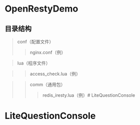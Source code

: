 # OpenRestyDemo
## 目录结构

>conf（配置文件）
>>nginx.conf（例）

>lua（程序文件）

>>access_check.lua（例）

>>comm（通用包）
>>>redis_iresty.lua（例）# LiteQuestionConsole
# LiteQuestionConsole
